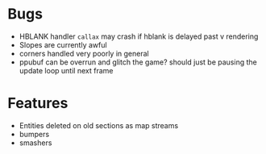 # Bugs
* HBLANK handler `callax` may crash if hblank is delayed past v rendering
* Slopes are currently awful
* corners handled very poorly in general
* ppubuf can be overrun and glitch the game? should just be pausing the update loop until next frame

# Features
* Entities deleted on old sections as map streams
* bumpers
* smashers